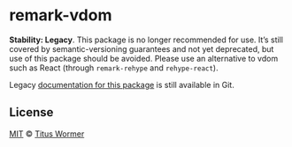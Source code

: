 # remark-vdom

**Stability: Legacy**.
This package is no longer recommended for use.
It’s still covered by semantic-versioning guarantees and not yet deprecated, but
use of this package should be avoided.
Please use an alternative to vdom such as React (through `remark-rehype` and
`rehype-react`).

Legacy [documentation for this package][docs] is still available in Git.

## License

[MIT][license] © [Titus Wormer][author]

<!-- Definitions -->

[license]: license

[author]: https://wooorm.com

[docs]: https://github.com/remarkjs/remark-vdom/tree/9355fde
